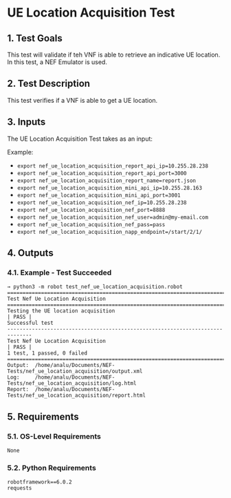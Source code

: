 # UE Location Acquisition Test

## 1. Test Goals

This test will validate if teh VNF is able to retrieve an indicative UE location. In this test, a NEF Emulator is used.

## 2. Test Description

This test verifies if a VNF is able to get a UE location.

## 3. Inputs

The UE Location Acquisition Test takes as an input:

Example:
- `export nef_ue_location_acquisition_report_api_ip=10.255.28.238`
- `export nef_ue_location_acquisition_report_api_port=3000`
- `export nef_ue_location_acquisition_report_name=report.json`
- `export nef_ue_location_acquisition_mini_api_ip=10.255.28.163`
- `export nef_ue_location_acquisition_mini_api_port=3001`
- `export nef_ue_location_acquisition_nef_ip=10.255.28.238`
- `export nef_ue_location_acquisition_nef_port=8888`
- `export nef_ue_location_acquisition_nef_user=admin@my-email.com`
- `export nef_ue_location_acquisition_nef_pass=pass`
- `export nef_ue_location_acquisition_napp_endpoint=/start/2/1/`

## 4. Outputs

### 4.1. Example - Test Succeeded

``` 
→ python3 -m robot test_nef_ue_location_acquisition.robot 
==============================================================================
Test Nef Ue Location Acquisition                                              
==============================================================================
Testing the UE location acquisition                                   | PASS |
Successful test
------------------------------------------------------------------------------
Test Nef Ue Location Acquisition                                      | PASS |
1 test, 1 passed, 0 failed
==============================================================================
Output:  /home/analu/Documents/NEF-Tests/nef_ue_location_acquisition/output.xml
Log:     /home/analu/Documents/NEF-Tests/nef_ue_location_acquisition/log.html
Report:  /home/analu/Documents/NEF-Tests/nef_ue_location_acquisition/report.html
```

## 5. Requirements

### 5.1. OS-Level Requirements

`None`

### 5.2. Python Requirements

```
robotframework==6.0.2
requests
```

